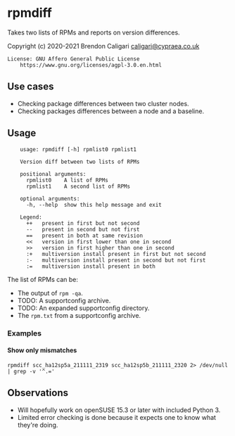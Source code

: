 # rpmdiff

Takes two lists of RPMs and reports on version differences.

Copyright (c) 2020-2021 Brendon Caligari <caligari@cypraea.co.uk>

    License: GNU Affero General Public License
        https://www.gnu.org/licenses/agpl-3.0.en.html

## Use cases

* Checking package differences between two cluster nodes.
* Checking packages differences between a node and a baseline.

## Usage

```{text}
    usage: rpmdiff [-h] rpmlist0 rpmlist1

    Version diff between two lists of RPMs

    positional arguments:
      rpmlist0    A list of RPMs
      rpmlist1    A second list of RPMs

    optional arguments:
      -h, --help  show this help message and exit

    Legend:
      ++   present in first but not second
      --   present in second but not first
      ==   present in both at same revision
      <<   version in first lower than one in second
      >>   version in first higher than one in second
      :+   multiversion install present in first but not second
      :-   multiversion install present in second but not first
      :=   multiversion install present in both
```

The list of RPMs can be:

* The output of `rpm -qa`.
* TODO: A supportconfig archive.
* TODO: An expanded supportconfig directory.
* The `rpm.txt` from a supportconfig archive.

### Examples

#### Show only mismatches

```{text}
rpmdiff scc_ha12sp5a_211111_2319 scc_ha12sp5b_211111_2320 2> /dev/null | grep -v '^.='
```

## Observations

* Will hopefully work on openSUSE 15.3 or later with included Python 3.
* Limited error checking is done because it expects one to know what they're
  doing.
